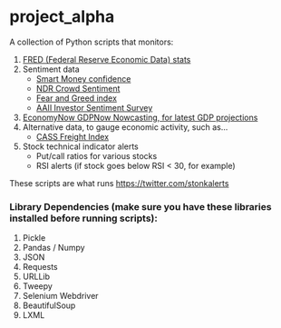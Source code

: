 # project_alpha

A collection of Python scripts that monitors:

1. [FRED (Federal Reserve Economic Data) stats](https://fred.stlouisfed.org/)
2. Sentiment data
    * [Smart Money confidence](https://sentimentrader.com/smart-money/)
    * [NDR Crowd Sentiment](https://www.ndr.com/invest/infopage/S574)
    * [Fear and Greed index](https://money.cnn.com/data/fear-and-greed/)
    * [AAII Investor Sentiment Survey](https://www.aaii.com/sentimentsurvey?)
3. [EconomyNow GDPNow Nowcasting, for latest GDP projections](https://www.frbatlanta.org/cqer/research/gdpnow)
4. Alternative data, to gauge economic activity, such as...
    * [CASS Freight Index](https://www.cassinfo.com/freight-audit-payment/cass-transportation-indexes/cass-freight-index)
5. Stock technical indicator alerts
    * Put/call ratios for various stocks
    * RSI alerts (if stock goes below RSI < 30, for example)

These scripts are what runs https://twitter.com/stonkalerts

### Library Dependencies (make sure you have these libraries installed before running scripts):
1. Pickle
2. Pandas / Numpy
3. JSON
4. Requests
5. URLLib
6. Tweepy
7. Selenium Webdriver
8. BeautifulSoup
9. LXML
